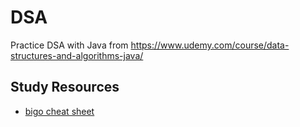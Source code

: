 # DSA
Practice DSA with Java from https://www.udemy.com/course/data-structures-and-algorithms-java/


## Study Resources
 - [bigo cheat sheet](https://www.bigocheatsheet.com/)